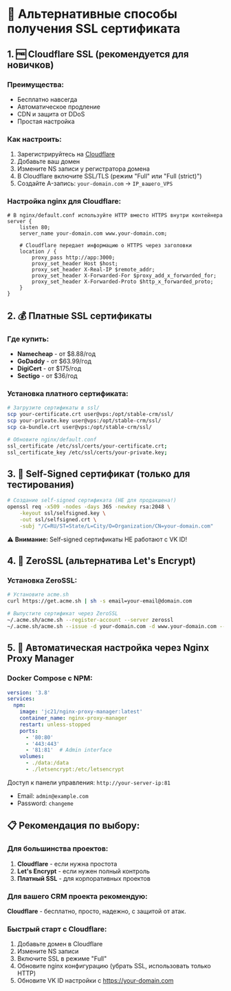 # 🔐 Альтернативные способы получения SSL сертификата

## 1. 🆓 Cloudflare SSL (рекомендуется для новичков)

### Преимущества:
- Бесплатно навсегда
- Автоматическое продление
- CDN и защита от DDoS
- Простая настройка

### Как настроить:
1. Зарегистрируйтесь на [Cloudflare](https://cloudflare.com)
2. Добавьте ваш домен
3. Измените NS записи у регистратора домена
4. В Cloudflare включите SSL/TLS (режим "Full" или "Full (strict)")
5. Создайте A-запись: `your-domain.com` → `IP_вашего_VPS`

### Настройка nginx для Cloudflare:
```nginx
# В nginx/default.conf используйте HTTP вместо HTTPS внутри контейнера
server {
    listen 80;
    server_name your-domain.com www.your-domain.com;
    
    # Cloudflare передает информацию о HTTPS через заголовки
    location / {
        proxy_pass http://app:3000;
        proxy_set_header Host $host;
        proxy_set_header X-Real-IP $remote_addr;
        proxy_set_header X-Forwarded-For $proxy_add_x_forwarded_for;
        proxy_set_header X-Forwarded-Proto $http_x_forwarded_proto;
    }
}
```

## 2. 💰 Платные SSL сертификаты

### Где купить:
- **Namecheap** - от $8.88/год
- **GoDaddy** - от $63.99/год  
- **DigiCert** - от $175/год
- **Sectigo** - от $36/год

### Установка платного сертификата:
```bash
# Загрузите сертификаты в ssl/
scp your-certificate.crt user@vps:/opt/stable-crm/ssl/
scp your-private.key user@vps:/opt/stable-crm/ssl/
scp ca-bundle.crt user@vps:/opt/stable-crm/ssl/

# Обновите nginx/default.conf
ssl_certificate /etc/ssl/certs/your-certificate.crt;
ssl_certificate_key /etc/ssl/certs/your-private.key;
```

## 3. 🏢 Self-Signed сертификат (только для тестирования)

```bash
# Создание self-signed сертификата (НЕ для продакшена!)
openssl req -x509 -nodes -days 365 -newkey rsa:2048 \
    -keyout ssl/selfsigned.key \
    -out ssl/selfsigned.crt \
    -subj "/C=RU/ST=State/L=City/O=Organization/CN=your-domain.com"
```

⚠️ **Внимание:** Self-signed сертификаты НЕ работают с VK ID!

## 4. 🔧 ZeroSSL (альтернатива Let's Encrypt)

### Установка ZeroSSL:
```bash
# Установите acme.sh
curl https://get.acme.sh | sh -s email=your-email@domain.com

# Выпустите сертификат через ZeroSSL
~/.acme.sh/acme.sh --register-account --server zerossl
~/.acme.sh/acme.sh --issue -d your-domain.com -d www.your-domain.com --webroot /var/www/html
```

## 5. 🚀 Автоматическая настройка через Nginx Proxy Manager

### Docker Compose с NPM:
```yaml
version: '3.8'
services:
  npm:
    image: 'jc21/nginx-proxy-manager:latest'
    container_name: nginx-proxy-manager
    restart: unless-stopped
    ports:
      - '80:80'
      - '443:443'
      - '81:81'  # Admin interface
    volumes:
      - ./data:/data
      - ./letsencrypt:/etc/letsencrypt
```

Доступ к панели управления: `http://your-server-ip:81`
- Email: `admin@example.com`
- Password: `changeme`

## 📋 Рекомендация по выбору:

### Для большинства проектов:
1. **Cloudflare** - если нужна простота
2. **Let's Encrypt** - если нужен полный контроль
3. **Платный SSL** - для корпоративных проектов

### Для вашего CRM проекта рекомендую:
**Cloudflare** - бесплатно, просто, надежно, с защитой от атак.

### Быстрый старт с Cloudflare:
1. Добавьте домен в Cloudflare
2. Измените NS записи
3. Включите SSL в режиме "Full"
4. Обновите nginx конфигурацию (убрать SSL, использовать только HTTP)
5. Обновите VK ID настройки с https://your-domain.com